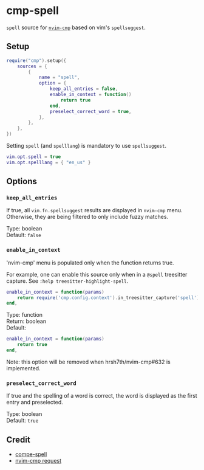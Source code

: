 # cmp-spell

`spell` source for [`nvim-cmp`](https://github.com/hrsh7th/nvim-cmp) based on vim's `spellsuggest`.

## Setup

```lua
require("cmp").setup({
    sources = {
        {
            name = "spell",
            option = {
                keep_all_entries = false,
                enable_in_context = function()
                    return true
                end,
                preselect_correct_word = true,
            },
        },
    },
})
```

Setting `spell` (and `spelllang`) is mandatory to use `spellsuggest`.

```lua
vim.opt.spell = true
vim.opt.spelllang = { "en_us" }
```

## Options

### `keep_all_entries`

If true, all `vim.fn.spellsuggest` results are displayed in `nvim-cmp` menu. Otherwise, they are being filtered to only include fuzzy matches.

Type: boolean  
Default: `false`

### `enable_in_context`

'nvim-cmp' menu is populated only when the function returns true.

For example, one can enable this source only when in a `@spell` treesitter capture. See `:help treesitter-highlight-spell`.

```lua
enable_in_context = function(params)
    return require('cmp.config.context').in_treesitter_capture('spell')
end,
```

Type: function  
Return: boolean  
Default:

```lua
enable_in_context = function(params)
    return true
end,
```

Note: this option will be removed when hrsh7th/nvim-cmp#632 is implemented.

### `preselect_correct_word`

If true and the spelling of a word is correct, the word is displayed as the first entry and preselected. 

Type: boolean  
Default: `true`

## Credit

- [compe-spell](https://github.com/hrsh7th/nvim-compe/blob/master/lua/compe_spell/init.lua)
- [nvim-cmp request](https://github.com/hrsh7th/nvim-cmp/issues/69)
